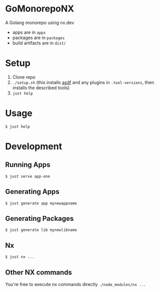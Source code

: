 # GoMonorepoNX

A Golang monorepo using nx.dev

- apps are in `apps`
- packages are in `packages`
- build artifacts are in `dist/`

# Setup

1. Clone repo
2. `./setup.sh` (this installs [asdf](https://asdf-vm.com/) and any plugins in `.tool-versions`, then installs the described tools)
3. `just help`


# Usage

```shell
$ just help
```

# Development


## Running Apps

```shell
$ just serve app-one
```

## Generating Apps

```shell
$ just generate app mynewappname
```

## Generating Packages

```shell
$ just generate lib mynewlibname
```

## Nx

```shell
$ just nx ...
```

## Other NX commands

You're free to execute nx commands directly `./node_modules/nx ...`

